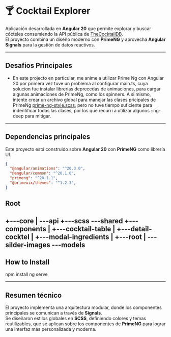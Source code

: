 # 🍸 Cocktail Explorer

Aplicación desarrollada en **Angular 20** que permite explorar y buscar cócteles consumiendo la API pública de [TheCocktailDB](https://www.thecocktaildb.com/).  
El proyecto combina un diseño moderno con **PrimeNG** y aprovecha **Angular Signals** para la gestión de datos reactivos.  

---

##  Desafios Principales
 - En este projecto en particular, me anime a utilizar Prime Ng con Angular 20 por primera vez tuve un problema al configurar main.ts, cuya solucion fue instalar librerias deprecedas de animaciones, para cargar algunas animaciones de PrimeNg, como los spinners.
 A si mismo, intente crear un archivo global para manejar las clases pricipales de PrimeNg [prime-ng-style.scss](./src/app/scss/prime-ng-style.scss), pero no tuve tiempo suficiente para indentificar todas las clases, por los que recurri a utilizar algunos ::ng-deep para mitigar.
---

## Dependencias principales

Este proyecto está construido sobre **Angular 20** con **PrimeNG** como librería UI.

```json
{
  "@angular/animations": "^20.3.0",
  "@angular/common": "^20.1.0",
  "primeng": "^20.1.1",
  "@primeuix/themes": "^1.2.3",
}
```
## Root

+---core
|   \---api
+---scss
\---shared
    +---components
    |   +---cocktail-table
    |   +---detail-cocktel
    |   +---modal-ingredients
    |   +---root
    |   \---silder-images
    \---models
---

## How to Install

npm install
ng serve

---

## Resumen técnico
El proyecto implementa una arquitectura modular, donde los componentes principales se comunican a través de **Signals**.  
Se diseñaron estilos globales en **SCSS**, definiendo colores y temas reutilizables, que se aplican sobre los componentes de **PrimeNG** para lograr una interfaz más personalizada y moderna.